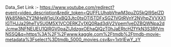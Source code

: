 Data_Set Link :-  https://www.youtube.com/redirect?event=video_description&redir_token=QUFFLUhqbVhwM3puZG5kQl9SelZDWk85NkhZY2NHeW1qUXxBQ3Jtc0tsOTl5TDFxSGZ1VGtRVnY2NVhpZVVXX1lGTHJJa29heTV5U0M5X1VCOERKZy1XQ0Rad3djV2Vpem1yeDZBQWNpa2dJcmw3NFNEUEU1QlRGV0paZlJIdzgxOEhaQlQzT0hJaERtcHZfYkN3S3RfVmNSSQ&q=https%3A%2F%2Fwww.kaggle.com%2Ftmdb%2Ftmdb-movie-metadata%3Fselect%3Dtmdb_5000_movies.csv&v=1xtrIEwY_zY 
